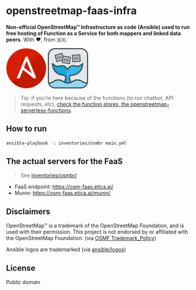 # openstreetmap-faas-infra
**Non-official OpenStreetMap™ Infrastructure as code (Ansible) used to run free hosting of Function as a Service for both mappers and linked data peers**. With ❤️, from 🇧🇷.

[![Ansible](img/vscode-ansible.png)](https://github.com/ansible/logos)
[![OpenFaas](img/openfaas-whale.png)](https://www.openfaas.com/)

> Tip: if you're here because of the functions (to run chatbot, API requests, etc), [check the function stores, the openstreetmap-serverless-functions](https://github.com/fititnt/openstreetmap-serverless-functions).

## How to run

```bash
ansible-playbook -i inventories/osmbr main.yml
```

## The actual servers for the FaaS

> See [inventories/osmbr/](inventories/osmbr/)

- FaaS endpoint: https://osm-faas.etica.ai/
- Munin: https://osm-faas.etica.ai/munin/

<!--

## Test URLs
- curl https://osm-faas.etica.ai/function/nodeinfo
- curl https://osm-faas.etica.ai/function/env
- curl https://osm-faas.etica.ai/function/identicon
- curl -X POST -d 'perfect test!' https://osm-faas.etica.ai/function/sentimentanalysis


## Login

```bash
# Install the faas-cli on your machine
curl -sSL https://cli.openfaas.com | sudo sh

# Then setup the variables. Contact operator for what "<passwordhere>" is
export OPENFAAS_URL=https://osm-faas.etica.ai/
export OPENFAAS_USER=admin

## Alternative 1
 echo "<passwordhere>" > ~/faas_pass.txt
cat ~/faas_pass.txt | faas-cli login -u "$OPENFAAS_USER" --password-stdin

## Alternative 1
 export OPENFAAS_PASS="<passwordhere>"
echo "$OPENFAAS_PASS" | faas-cli login -u "$OPENFAAS_USER" --password-stdin

## all options
faas-cli help

## Then you can access all the information also via command line
faas-cli list
#    Function                      	Invocations    	Replicas
#    business-strategy-generator   	13119          	1    
#    env                           	7              	1    
#    identicon                     	3              	1    
#    nodeinfo                      	2281           	1    
#    ocr                           	2              	1    
#    sentimentanalysis             	9              	1 
#    (...)

```

## Options

```bash
faas-cli template store list

NAME                     SOURCE             DESCRIPTION
csharp                   openfaas           Classic C# template
dockerfile               openfaas           Classic Dockerfile template
go                       openfaas           Classic Golang template
java11                   openfaas           Java 11 template
java11-vert-x            openfaas           Java 11 Vert.x template
node17                   openfaas           HTTP-based Node 17 template
node16                   openfaas           HTTP-based Node 16 template
node14                   openfaas           HTTP-based Node 14 template
node12                   openfaas           HTTP-based Node 12 template
node                     openfaas           Classic NodeJS 8 template
puppeteer-nodelts        alexellis          A puppeteer template for headless Chrome
php7                     openfaas           Classic PHP 7 template
php8                     openfaas           Classic PHP 8 template
python                   openfaas           Classic Python 2.7 template
python3                  openfaas           Classic Python 3.6 template
python3-dlrs             intel              Deep Learning Reference Stack v0.4 for ML workloads
ruby                     openfaas           Classic Ruby 2.5 template
ruby-http                openfaas           Ruby 2.4 HTTP template
python27-flask           openfaas           Python 2.7 Flask template
python3-flask            openfaas           Python 3.7 Flask template
python3-flask-debian     openfaas           Python 3.7 Flask template based on Debian
python3-http             openfaas           Python 3.7 with Flask and HTTP
python3-http-debian      openfaas           Python 3.7 with Flask and HTTP based on Debian
golang-http              openfaas           Golang HTTP template
golang-middleware        openfaas           Golang Middleware template
python3-debian           openfaas           Python 3 Debian template
powershell-template      openfaas-incubator Powershell Core Ubuntu:16.04 template
powershell-http-template openfaas-incubator Powershell Core HTTP Ubuntu:16.04 template
rust                     booyaa             Rust template
crystal                  tpei               Crystal template
csharp-httprequest       distantcam         C# HTTP template
csharp-kestrel           burtonr            C# Kestrel HTTP template
vertx-native             pmlopes            Eclipse Vert.x native image template
swift                    affix              Swift 4.2 Template
lua53                    affix              Lua 5.3 Template
vala                     affix              Vala Template
vala-http                affix              Non-Forking Vala Template
quarkus-native           pmlopes            Quarkus.io native image template
perl-alpine              tmiklas            Perl language template based on Alpine image
crystal-http             koffeinfrei        Crystal HTTP template
rust-http                openfaas-incubator Rust HTTP template
bash-streaming           openfaas-incubator Bash Streaming template
cobol                    devries            COBOL Template

```
-->


## Disclaimers
<!--
TODO see https://wiki.osmfoundation.org/wiki/Trademark_Policy
-->

OpenStreetMap™ is a trademark of the OpenStreetMap Foundation, and is used with their permission.
This project is not endorsed by or affiliated with the OpenStreetMap Foundation. (via [OSMF Trademark_Policy](https://wiki.osmfoundation.org/wiki/Trademark_Policy))

Ansible logos are trademarked (via [ansible/logos](https://github.com/ansible/logos))

## License

Public domain
